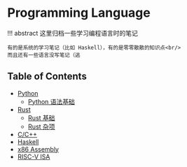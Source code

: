 # Programming Language

!!! abstract 
    这里归档一些学习编程语言时的笔记
    
    有的是系统的学习笔记（比如 Haskell），有的是零零散散的知识点<br/>
    而且还有一些语言没写笔记（逃

## Table of Contents
- [Python](python)
    - [Python 语法基础](python/basic)
- [Rust](rust)
    - [Rust 基础](rust/basic)
    - [Rust 杂项](rust/misc)
- [C/C++](c_cpp)
- [Haskell](haskell)
- [x86 Assembly](asm)
- [RISC-V ISA](riscv)